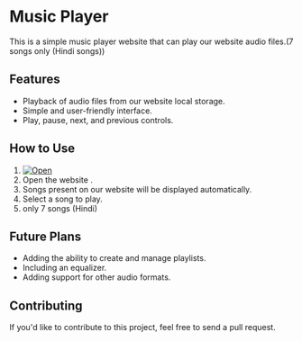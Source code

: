 # Music Player

This is a simple music player website that can play our website audio files.(7 songs only (Hindi songs))

## Features

* Playback of audio files from our website local storage.
* Simple and user-friendly interface.
* Play, pause, next, and previous controls.

## How to Use

1.  [![Open](https://via.placeholder.com/150/0000FF/FFFFFF?Text=OPEN)](https://developer38-creator.github.io/Music-player-by-ritam-/)
2.  Open the website .
3.  Songs present on our website  will be displayed automatically.
4.  Select a song to play.
5. only 7 songs (Hindi)

## Future Plans

* Adding the ability to create and manage playlists.
* Including an equalizer.
* Adding support for other audio formats.

## Contributing

If you'd like to contribute to this project, feel free to send a pull request.
